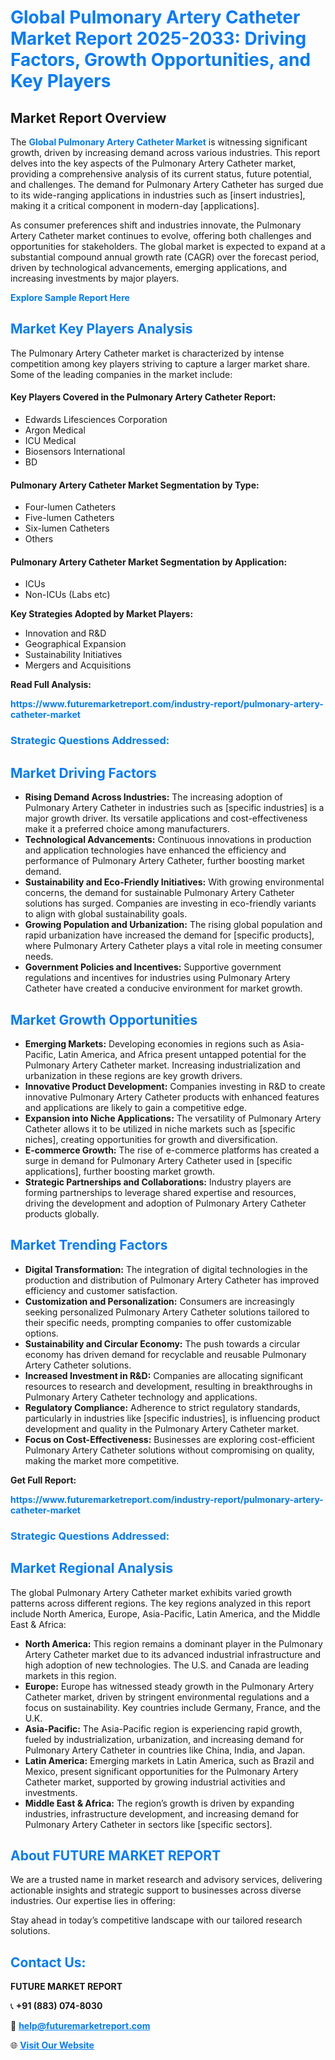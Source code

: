 <h1 style="color: #007BFF;">Global Pulmonary Artery Catheter Market Report 2025-2033: Driving Factors, Growth Opportunities, and Key Players</h1>

<section id="overview">
<h2>Market Report Overview</h2>
<p>The <a href="https://www.futuremarketreport.com/industry-report/pulmonary-artery-catheter-market" style="color: #007BFF; text-decoration: none;"><strong>Global Pulmonary Artery Catheter Market</strong></a> is witnessing significant growth, driven by increasing demand across various industries. This report delves into the key aspects of the Pulmonary Artery Catheter market, providing a comprehensive analysis of its current status, future potential, and challenges. The demand for Pulmonary Artery Catheter has surged due to its wide-ranging applications in industries such as [insert industries], making it a critical component in modern-day [applications].</p>
<p>As consumer preferences shift and industries innovate, the Pulmonary Artery Catheter market continues to evolve, offering both challenges and opportunities for stakeholders. The global market is expected to expand at a substantial compound annual growth rate (CAGR) over the forecast period, driven by technological advancements, emerging applications, and increasing investments by major players.</p>
</section>

<section id="overview">
<p><a href="https://www.futuremarketreport.com/request-sample/reportId=83624" style="color: #007BFF; text-decoration: none;"><strong>Explore Sample Report Here</strong></a></p>
</section>

<section id="key-players">
<h2 style="color: #007BFF;">Market Key Players Analysis</h2>
<p>The Pulmonary Artery Catheter market is characterized by intense competition among key players striving to capture a larger market share. Some of the leading companies in the market include:</p>
<h4>Key Players Covered in the Pulmonary Artery Catheter Report:</h4>
<ul><li>Edwards Lifesciences Corporation</li><li>Argon Medical</li><li>ICU Medical</li><li>Biosensors International</li><li>BD</li></ul>
<h4>Pulmonary Artery Catheter Market Segmentation by Type:</h4>
<ul><li>Four-lumen Catheters</li><li>Five-lumen Catheters</li><li>Six-lumen Catheters</li><li>Others</li></ul>

<h4>Pulmonary Artery Catheter Market Segmentation by Application:</h4>
<ul><li>ICUs</li><li>Non-ICUs (Labs etc)</li></ul>
<p><strong>Key Strategies Adopted by Market Players:</strong></p>
<ul>
<li>Innovation and R&D</li>
<li>Geographical Expansion</li>
<li>Sustainability Initiatives</li>
<li>Mergers and Acquisitions</li>
</ul>
</section>

<section>
<p><strong>Read Full Analysis: </strong></p><a href="https://www.futuremarketreport.com/industry-report/pulmonary-artery-catheter-market" style="color: #007BFF; text-decoration: none;"><strong>https://www.futuremarketreport.com/industry-report/pulmonary-artery-catheter-market</strong></a>
<h3 style="color: #007BFF;">Strategic Questions Addressed:</h3>
</section>

<section id="driving-factors">
<h2 style="color: #007BFF;">Market Driving Factors</h2>
<ul>
<li><strong>Rising Demand Across Industries:</strong> The increasing adoption of Pulmonary Artery Catheter in industries such as [specific industries] is a major growth driver. Its versatile applications and cost-effectiveness make it a preferred choice among manufacturers.</li>
<li><strong>Technological Advancements:</strong> Continuous innovations in production and application technologies have enhanced the efficiency and performance of Pulmonary Artery Catheter, further boosting market demand.</li>
<li><strong>Sustainability and Eco-Friendly Initiatives:</strong> With growing environmental concerns, the demand for sustainable Pulmonary Artery Catheter solutions has surged. Companies are investing in eco-friendly variants to align with global sustainability goals.</li>
<li><strong>Growing Population and Urbanization:</strong> The rising global population and rapid urbanization have increased the demand for [specific products], where Pulmonary Artery Catheter plays a vital role in meeting consumer needs.</li>
<li><strong>Government Policies and Incentives:</strong> Supportive government regulations and incentives for industries using Pulmonary Artery Catheter have created a conducive environment for market growth.</li>
</ul>
</section>

<section id="growth-opportunities">
<h2 style="color: #007BFF;">Market Growth Opportunities</h2>
<ul>
<li><strong>Emerging Markets:</strong> Developing economies in regions such as Asia-Pacific, Latin America, and Africa present untapped potential for the Pulmonary Artery Catheter market. Increasing industrialization and urbanization in these regions are key growth drivers.</li>
<li><strong>Innovative Product Development:</strong> Companies investing in R&D to create innovative Pulmonary Artery Catheter products with enhanced features and applications are likely to gain a competitive edge.</li>
<li><strong>Expansion into Niche Applications:</strong> The versatility of Pulmonary Artery Catheter allows it to be utilized in niche markets such as [specific niches], creating opportunities for growth and diversification.</li>
<li><strong>E-commerce Growth:</strong> The rise of e-commerce platforms has created a surge in demand for Pulmonary Artery Catheter used in [specific applications], further boosting market growth.</li>
<li><strong>Strategic Partnerships and Collaborations:</strong> Industry players are forming partnerships to leverage shared expertise and resources, driving the development and adoption of Pulmonary Artery Catheter products globally.</li>
</ul>
</section>

<section id="trending-factors">
<h2 style="color: #007BFF;">Market Trending Factors</h2>
<ul>
<li><strong>Digital Transformation:</strong> The integration of digital technologies in the production and distribution of Pulmonary Artery Catheter has improved efficiency and customer satisfaction.</li>
<li><strong>Customization and Personalization:</strong> Consumers are increasingly seeking personalized Pulmonary Artery Catheter solutions tailored to their specific needs, prompting companies to offer customizable options.</li>
<li><strong>Sustainability and Circular Economy:</strong> The push towards a circular economy has driven demand for recyclable and reusable Pulmonary Artery Catheter solutions.</li>
<li><strong>Increased Investment in R&D:</strong> Companies are allocating significant resources to research and development, resulting in breakthroughs in Pulmonary Artery Catheter technology and applications.</li>
<li><strong>Regulatory Compliance:</strong> Adherence to strict regulatory standards, particularly in industries like [specific industries], is influencing product development and quality in the Pulmonary Artery Catheter market.</li>
<li><strong>Focus on Cost-Effectiveness:</strong> Businesses are exploring cost-efficient Pulmonary Artery Catheter solutions without compromising on quality, making the market more competitive.</li>
</ul>
</section>

<section>
<p><strong>Get Full Report: </strong></p><a href="https://www.futuremarketreport.com/industry-report/pulmonary-artery-catheter-market" style="color: #007BFF; text-decoration: none;"><strong>https://www.futuremarketreport.com/industry-report/pulmonary-artery-catheter-market</strong></a>
<h3 style="color: #007BFF;">Strategic Questions Addressed:</h3>
</section>


<section id="regional-analysis">
<h2 style="color: #007BFF;">Market Regional Analysis</h2>
<p>The global Pulmonary Artery Catheter market exhibits varied growth patterns across different regions. The key regions analyzed in this report include North America, Europe, Asia-Pacific, Latin America, and the Middle East & Africa:</p>
<ul>
<li><strong>North America:</strong> This region remains a dominant player in the Pulmonary Artery Catheter market due to its advanced industrial infrastructure and high adoption of new technologies. The U.S. and Canada are leading markets in this region.</li>
<li><strong>Europe:</strong> Europe has witnessed steady growth in the Pulmonary Artery Catheter market, driven by stringent environmental regulations and a focus on sustainability. Key countries include Germany, France, and the U.K.</li>
<li><strong>Asia-Pacific:</strong> The Asia-Pacific region is experiencing rapid growth, fueled by industrialization, urbanization, and increasing demand for Pulmonary Artery Catheter in countries like China, India, and Japan.</li>
<li><strong>Latin America:</strong> Emerging markets in Latin America, such as Brazil and Mexico, present significant opportunities for the Pulmonary Artery Catheter market, supported by growing industrial activities and investments.</li>
<li><strong>Middle East & Africa:</strong> The region’s growth is driven by expanding industries, infrastructure development, and increasing demand for Pulmonary Artery Catheter in sectors like [specific sectors].</li>
</ul>
</section>

<footer>
<h2 style="color: #007BFF;">About FUTURE MARKET REPORT</h2>
<p>We are a trusted name in market research and advisory services, delivering actionable insights and strategic support to businesses across diverse industries. Our expertise lies in offering:</p>

<p>Stay ahead in today’s competitive landscape with our tailored research solutions.</p>

<h2 style="color: #007BFF;">Contact Us:</h2>
<p><strong>FUTURE MARKET REPORT</strong></p>
<p>📞 <strong>+91 (883) 074-8030</strong></p>
<p>📧 <strong><a href="mailto:help@futuremarketreport.com" style="color: #007BFF;">help@futuremarketreport.com</a></strong></p>
<p>🌐 <strong><a href="https://www.futuremarketreport.com/" style="color: #007BFF;">Visit Our Website</a></strong></p>
</footer>